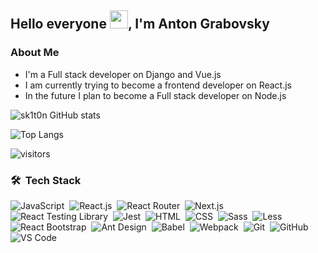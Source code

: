## Hello everyone <img src="https://github.com/TheDudeThatCode/TheDudeThatCode/blob/master/Assets/Hi.gif" width="29px">, I'm Anton Grabovsky

### About Me

- I'm a Full stack developer on Django and Vue.js
- I am currently trying to become a frontend developer on React.js
- In the future I plan to become a Full stack developer on Node.js

![sk1t0n GitHub stats](https://github-readme-stats.vercel.app/api?username=sk1t0n&&show_icons=true&theme=react)

![Top Langs](https://github-readme-stats.vercel.app/api/top-langs/?username=sk1t0n&exclude_repo=vkr,karman,labs_dev_app_db,agregator_cinemas&hide=html,css,scss,less&layout=compact&theme=react)

![visitors](https://visitor-badge.laobi.icu/badge?page_id=sk1t0n)

### 🛠 &nbsp;Tech Stack

![JavaScript](https://img.shields.io/badge/-JavaScript-05122A?style=for-the-badge&logo=javascript)&nbsp;&nbsp;![React.js](https://img.shields.io/badge/-React.js-05122A?style=for-the-badge&logo=react)&nbsp;&nbsp;![React Router](https://img.shields.io/badge/-React_Router-05122A?style=for-the-badge&logo=react-router)&nbsp;&nbsp;![Next.js](https://img.shields.io/badge/-Next.js-05122A?style=for-the-badge&logo=next.js)&nbsp;&nbsp;![React Testing Library](https://img.shields.io/badge/-React_Testing_Library-05122A?style=for-the-badge&logo=testing-library)&nbsp;&nbsp;![Jest](https://img.shields.io/badge/-Jest-05122A?style=for-the-badge&logo=jest&logoColor=15c213)&nbsp;&nbsp;![HTML](https://img.shields.io/badge/-HTML-05122A?style=for-the-badge&logo=HTML5)&nbsp;&nbsp;![CSS](https://img.shields.io/badge/-CSS-05122A?style=for-the-badge&logo=CSS3&logoColor=1572B6)&nbsp;&nbsp;![Sass](https://img.shields.io/badge/-Sass-05122A?style=for-the-badge&logo=sass)&nbsp;&nbsp;![Less](https://img.shields.io/badge/-Less-05122A?style=for-the-badge&logo=less)&nbsp;&nbsp;![React Bootstrap](https://img.shields.io/badge/-React_Bootstrap-05122A?style=for-the-badge&logo=bootstrap)&nbsp;&nbsp;![Ant Design](https://img.shields.io/badge/-Ant_Design-05122A?style=for-the-badge&logo=ant-design&logoColor=35a0ef)&nbsp;&nbsp;![Babel](https://img.shields.io/badge/-Babel-05122A?style=for-the-badge&logo=babel)&nbsp;&nbsp;![Webpack](https://img.shields.io/badge/-Webpack-05122A?style=for-the-badge&logo=webpack)&nbsp;&nbsp;![Git](https://img.shields.io/badge/-Git-05122A?style=for-the-badge&logo=git)&nbsp;&nbsp;![GitHub](https://img.shields.io/badge/-GitHub-05122A?style=for-the-badge&logo=github)&nbsp;&nbsp;![VS Code](https://img.shields.io/badge/-VS%20Code-05122A?style=for-the-badge&logo=visual-studio-code&logoColor=007ACC)
